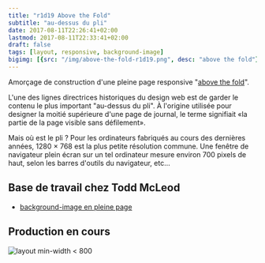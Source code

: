 ```yaml
---
title: "r1d19 Above the Fold"
subtitle: "au-dessus du pli"
date: 2017-08-11T22:26:41+02:00
lastmod: 2017-08-11T22:33:41+02:00
draft: false
tags: [layout, responsive, background-image]
bigimg: [{src: "/img/above-the-fold-r1d19.png", desc: "above the fold"}]
---
```


Amorçage de construction d'une pleine page responsive "[above the fold](http://www.webvanta.com/post/2014-07-06/responsive-design-above-the-fold)".<!--more-->

L'une des lignes directrices historiques du design web est de garder le contenu le plus important "au-dessus du pli". À l'origine utilisée pour designer la moitié supérieure d'une page de journal, le terme signifiait «la partie de la page visible sans défilement».

Mais où est le pli ? Pour les ordinateurs fabriqués au cours des dernières années, 1280 × 768 est la plus petite résolution commune. Une fenêtre de navigateur plein écran sur un tel ordinateur mesure environ 700 pixels de haut, selon les barres d'outils du navigateur, etc...


## Base de travail chez Todd McLeod

- [background-image en pleine page](https://github.com/GoesToEleven/html-css-bootcamp/tree/master/039_full-page-background_01)

## Production en cours

![layout min-width < 800](/img/above-the-fold-r1d19.png)